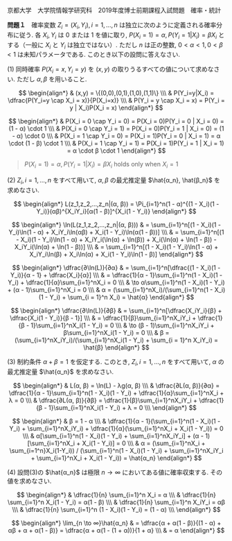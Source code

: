 京都大学　大学院情報学研究科　2019年度博士前期課程入試問題　確率・統計

**問題１**　確率変数 $Z_i = (X_i, Y_i), i = 1,...,n$ は独立に次のように定義される確率分布に従う. 各 $X_i, Y_i$ は $0$ または $1$ を値に取り, $P(X_i = 1) = α, P(Y_i = 1| X_i) = βX_i$ とする（一般に $X_i$ と $Y_i$ は独立ではない）. ただし $n$ は正の整数, $0 < α < 1, 0 < β < 1$ は未知パラメータである. このとき以下の設問に答えなさい.

(1) 同時確率 $P(X_i = x, Y_i = y)$ を $(x,y)$ の取りうるすべての値について求めなさい. ただし $α, β$ を用いること.

$$
    \begin{align*}
        & (x,y) = \{(0,0),(0,1),(1,0),(1,1)\} \\\
        & P(Y_i=y|X_i) = \dfrac{P(Y_i=y \cap X_i = x)}{P(X_i=x)} \\\
        & P(Y_i = y \cap X_i = x) = P(Y_i = y | X_i)P(X_i = x)
    \end{align*}
$$

$$
    \begin{align*}
        & P(X_i = 0 \cap Y_i = 0) = P(X_i = 0)P(Y_i = 0 | X_i = 0) = (1 - α) \cdot 1   \\\
        & P(X_i = 0 \cap Y_i = 1) = P(X_i = 0)P(Y_i = 1 | X_i = 0) = (1 - α) \cdot 0  \\\
        & P(X_i = 1 \cap Y_i = 0) = P(X_i = 1)P(Y_i = 0 | X_i = 1) = α \cdot  (1 - β) \cdot 1 \\\
        & P(X_i = 1 \cap Y_i = 1) = P(X_i = 1)P(Y_i = 1 | X_i = 1) = α \cdot β \cdot 1
    \end{align*}
$$

> $P(X_i = 1) = α, P(Y_i = 1| X_i) = βX_i$ holds only when $X_i = 1$

(2) $Z_i, i = 1,...,n$ をすべて用いて, $α, β$ の最尤推定量 $\hat{α_n}, \hat{β_n}$ を求めなさい.

$$
    \begin{align*}
        L(z_1,z_2,...,z_n|(α, β)) = \Pi_{i=1}^n(1 - α)^{(1 - X_i)(1 - Y_i)}(αβ)^{X_iY_i}[α(1 - β)]^{X_i(1 - Y_i)}
    \end{align*}
$$

$$
    \begin{align*}
        \ln(L(z_1,z_2,...,z_n|(α, β))) & = \sum_{i=1}^n[(1 - X_i)(1 - Y_i)\ln(1 - α) + X_iY_i\ln(αβ) + X_i(1 - Y_i)\ln(α(1 - β))] \\\
        & = \sum_{i=1}^n[(1 - X_i)(1 - Y_i)\ln(1 - α) + X_iY_i(\ln(α) + \ln(β)) + X_i(\ln(α) + \ln(1 - β)) - X_iY_i(\ln(α) + \ln(1 - β))] \\\
        & = \sum_{i=1}^n[(1 - X_i)(1 - Y_i)\ln(1 - α) + X_iY_i\ln(β) + X_i\ln(α) + X_i(1 - Y_i)\ln(1 - β)]
    \end{align*}
$$

$$
    \begin{align*}
        \dfrac{∂\ln(L)}{∂α} & = \sum_{i=1}^n[\dfrac{(1 - X_i)(1 - Y_i)}{α - 1} + \dfrac{X_i}{α}] \\\
        & = \dfrac{1}{α - 1}\sum_{i=1}^n(1 - X_i)(1 - Y_i) + \dfrac{1}{α}\sum_{i=1}^nX_i = 0 \\\
        & \to α\sum_{i=1}^n(1 - X_i)(1 - Y_i) + (α - 1)\sum_{i=1}^nX_i = 0 \\\
        & α = (\sum_{i=1}^nX_i)/(\sum_{i=1}^n(1 - X_i)(1 - Y_i) + \sum_{i = 1}^n X_i) = \hat{α}
    \end{align*}
$$

$$
    \begin{align*}
        \dfrac{∂\ln(L)}{∂β} & = \sum_{i=1}^n[\dfrac{X_iY_i}{β} + \dfrac{X_i(1 - Y_i)}{β - 1}] \\\
        & = \dfrac{1}{β}\sum_{i=1}^nX_iY_i + \dfrac{1}{β - 1}\sum_{i=1}^nX_i(1 - Y_i) = 0 \\\
        & \to (β - 1)\sum_{i=1}^nX_iY_i + β\sum_{i=1}^nX_i(1 - Y_i) = 0 \\\
        & β = (\sum_{i=1}^nX_iY_i)/(\sum_{i=1}^nX_i(1 - Y_i) + \sum_{i = 1}^n X_iY_i) = \hat{β}
    \end{align*}
$$


(3) 制約条件 $α + β = 1$ を仮定する. このとき, $Z_i, i = 1,...,n$ をすべて用いて, $α$ の最尤推定量 $\hat{α_n}$ を求めなさい.

$$
    \begin{align*}
        & L(α, β) = \ln(L) - λg(α, β) \\\
        & \dfrac{∂L(α, β)}{∂α} = \dfrac{1}{α - 1}\sum_{i=1}^n(1 - X_i)(1 - Y_i) + \dfrac{1}{α}\sum_{i=1}^nX_i + λ = 0 \\\
        & \dfrac{∂L(α, β)}{∂β} = \dfrac{1}{β}\sum_{i=1}^nX_iY_i + \dfrac{1}{β - 1}\sum_{i=1}^nX_i(1 - Y_i) + λ = 0 \\\
    \end{align*}
$$

$$
    \begin{align*}
        & β = 1 - α \\\
        & \dfrac{1}{α - 1}(\sum_{i=1}^n(1 - X_i)(1 - Y_i) + \sum_{i=1}^nX_iY_i) + \dfrac{1}{α}(\sum_{i=1}^nX_i + X_i(1 - Y_i)) = 0 \\\
        & α[\sum_{i=1}^n(1 - X_i)(1 - Y_i) + \sum_{i=1}^nX_iY_i] + (α - 1)[\sum_{i=1}^nX_i + X_i(1 - Y_i)] = 0 \\\
        & α = (\sum_{i=1}^nX_i + \sum_{i=1^n}X_i(1-Y_i)) / (\sum_{i=1}^n(1 - X_i)(1 - Y_i) + \sum_{i=1}^nX_iY_i + \sum_{i=1}^nX_i + X_i(1 - Y_i)) = \hat{α_n}
    \end{align*}
$$

(4) 設問(3)の $\hat{α_n}$ は極限 $n \to ∞$ においてある値に確率収束する. その値を求めなさい.

$$
    \begin{align*}
        & \dfrac{1}{n} \sum_{i=1}^n X_i = α \\\
        & \dfrac{1}{n} \sum_{i=1}^n X_i(1 - Y_i) = α(1 - β) \\\
        & \dfrac{1}{n} \sum_{i=1}^n X_iY_i = αβ \\\
        & \dfrac{1}{n} \sum_{i=1}^n (1 - X_i)(1 - Y_i) = (1 - α) \\\
    \end{align*}
$$

$$
    \begin{align*}
        \lim_{n \to ∞}\hat{α_n} & = \dfrac{α + α(1 - β)}{(1 - α) + αβ + α + α(1 - β)} = \dfrac{α + α(1 - (1 + α))}{1 + α} \\\
        & = α
    \end{align*}
$$